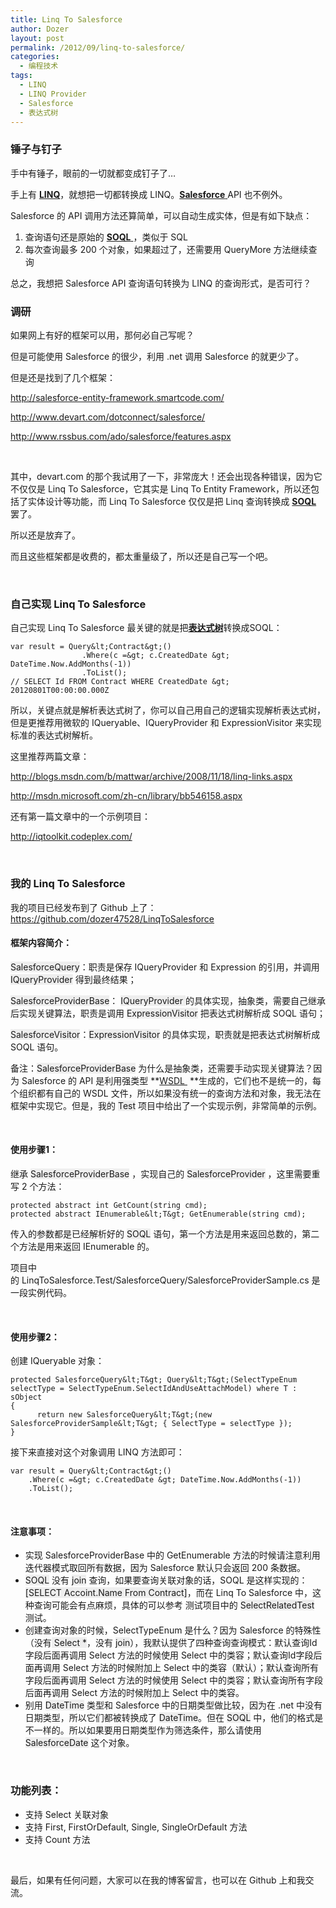 ```yaml
---
title: Linq To Salesforce
author: Dozer
layout: post
permalink: /2012/09/linq-to-salesforce/
categories:
  - 编程技术
tags:
  - LINQ
  - LINQ Provider
  - Salesforce
  - 表达式树
---
```


### 锤子与钉子

手中有锤子，眼前的一切就都变成钉子了…

手上有 <a href="http://msdn.microsoft.com/zh-cn/library/bb397926.aspx" target="_blank"><strong>LINQ</strong></a>，就想把一切都转换成 LINQ。<a href="http://www.salesforce.com/cn/" target="_blank"><strong>Salesforce</strong> </a>API 也不例外。

Salesforce 的 API 调用方法还算简单，可以自动生成实体，但是有如下缺点：

1.  查询语句还是原始的 <a href="http://www.salesforce.com/us/developer/docs/api/Content/sforce_api_calls_soql.htm" target="_blank"><strong>SOQL</strong> </a>，类似于 SQL
2.  每次查询最多 200 个对象，如果超过了，还需要用 QueryMore 方法继续查询

总之，我想把 Salesforce API 查询语句转换为 LINQ 的查询形式，是否可行？

<!--more-->

### 调研

如果网上有好的框架可以用，那何必自己写呢？

但是可能使用 Salesforce 的很少，利用 .net 调用 Salesforce 的就更少了。

但是还是找到了几个框架：

<http://salesforce-entity-framework.smartcode.com/>

<http://www.devart.com/dotconnect/salesforce/>

<http://www.rssbus.com/ado/salesforce/features.aspx>

&nbsp;

其中，devart.com 的那个我试用了一下，非常庞大！还会出现各种错误，因为它不仅仅是 Linq To Salesforce，它其实是 Linq To Entity Framework，所以还包括了实体设计等功能，而 Linq To Salesforce 仅仅是把 Linq 查询转换成 <a href="http://www.salesforce.com/us/developer/docs/api/Content/sforce_api_calls_soql.htm" target="_blank"><strong>SOQL</strong> </a>罢了。

所以还是放弃了。

而且这些框架都是收费的，都太重量级了，所以还是自己写一个吧。

&nbsp;

### 自己实现 Linq To Salesforce

自己实现 Linq To Salesforce 最关键的就是把<a href="http://msdn.microsoft.com/zh-cn/library/bb397951.aspx" target="_blank"><strong>表达式树</strong></a>转换成SOQL：

    var result = Query&lt;Contract&gt;()
                    .Where(c =&gt; c.CreatedDate &gt; DateTime.Now.AddMonths(-1))
                    .ToList();
    // SELECT Id FROM Contract WHERE CreatedDate &gt; 20120801T00:00:00.000Z

所以，关键点就是解析表达式树了，你可以自己用自己的逻辑实现解析表达式树，但是更推荐用微软的 IQueryable、IQueryProvider 和 ExpressionVisitor 来实现标准的表达式树解析。

这里推荐两篇文章：

<http://blogs.msdn.com/b/mattwar/archive/2008/11/18/linq-links.aspx>

<http://msdn.microsoft.com/zh-cn/library/bb546158.aspx>

还有第一篇文章中的一个示例项目：

<http://iqtoolkit.codeplex.com/>

&nbsp;

### 我的 Linq To Salesforce

我的项目已经发布到了 Github 上了：<https://github.com/dozer47528/LinqToSalesforce>

#### 框架内容简介：

<span style="background-color: #eeeeee;">SalesforceQuery</span>：职责是保存 IQueryProvider 和 Expression 的引用，并调用 <span style="background-color: #eeeeee;">IQueryProvider</span> 得到最终结果；

<span style="background-color: #eeeeee;">SalesforceProviderBase</span>： <span style="background-color: #eeeeee;">IQueryProvider </span>的具体实现，抽象类，需要自己继承后实现关键算法，职责是调用 <span style="background-color: #eeeeee;">ExpressionVisitor</span> 把表达式树解析成 SOQL 语句；

<span style="background-color: #eeeeee;">SalesforceVisitor</span>：<span style="background-color: #eeeeee;">ExpressionVisitor</span> 的具体实现，职责就是把表达式树解析成 SOQL 语句。

备注：<span style="background-color: #eeeeee;">SalesforceProviderBase</span> 为什么是抽象类，还需要手动实现关键算法？因为 Salesforce 的 API 是利用强类型 **<a href="http://www.w3.org/TR/wsdl" target="_blank">WSDL </a> **生成的，它们也不是统一的，每个组织都有自己的 WSDL 文件，所以如果没有统一的查询方法和对象，我无法在框架中实现它。但是，我的 <span style="background-color: #eeeeee;">Test</span> 项目中给出了一个实现示例，非常简单的示例。

&nbsp;

#### 使用步骤1：

继承 <span style="background-color: #eeeeee;">SalesforceProviderBase<T></span> ，实现自己的 <span style="background-color: #eeeeee;">SalesforceProvider<T></span> ，这里需要重写 2 个方法：

    protected abstract int GetCount(string cmd);
    protected abstract IEnumerable&lt;T&gt; GetEnumerable(string cmd);

传入的参数都是已经解析好的 <span style="background-color: #eeeeee;">SOQL</span> 语句，第一个方法是用来返回总数的，第二个方法是用来返回 IEnumerable<T> 的。

项目中的 LinqToSalesforce.Test/SalesforceQuery/SalesforceProviderSample.cs 是一段实例代码。

&nbsp;

#### 使用步骤2：

创建 IQueryable<T> 对象：

    protected SalesforceQuery&lt;T&gt; Query&lt;T&gt;(SelectTypeEnum selectType = SelectTypeEnum.SelectIdAndUseAttachModel) where T : sObject
    {
          return new SalesforceQuery&lt;T&gt;(new SalesforceProviderSample&lt;T&gt; { SelectType = selectType });
    }

接下来直接对这个对象调用 LINQ 方法即可：

    var result = Query&lt;Contract&gt;()
        .Where(c =&gt; c.CreatedDate &gt; DateTime.Now.AddMonths(-1))
        .ToList();

&nbsp;

#### 注意事项：

*   实现 SalesforceProviderBase<T> 中的 GetEnumerable 方法的时候请注意利用迭代器模式取回所有数据，因为 Salesforce 默认只会返回 200 条数据。
*   <span style="background-color: #eeeeee;">SOQL</span> 没有 <span style="background-color: #eeeeee;">join</span> 查询，如果要查询关联对象的话，SOQL 是这样实现的：<span style="background-color: #eeeeee;">[SELECT Accoint.Name From Contract]<span style="background-color: #ffffff;">，而在 Linq To Salesforce 中，这种查询可能会有点麻烦，具体的可以参考 测试项目中的 <span style="background-color: #eeeeee;">SelectRelatedTest</span> 测试。</span></span>
*   <span style="background-color: #eeeeee;"><span style="background-color: #eeeeee;"><span style="background-color: #ffffff;">创建查询对象的时候，</span></span></span>SelectTypeEnum 是什么？因为 Salesforce 的特殊性（没有<span style="background-color: #eeeeee;"> Select *</span>，没有 <span style="background-color: #eeeeee;">join</span>），我默认提供了四种查询查询模式：默认查询Id字段后面再调用 Select 方法的时候使用 Select 中的类容；默认查询Id字段后面再调用 Select 方法的时候附加上 Select 中的类容（默认）；默认查询所有字段后面再调用 Select 方法的时候使用 Select 中的类容；默认查询所有字段后面再调用 Select 方法的时候附加上 Select 中的类容。
*   别用 <span style="background-color: #eeeeee;">DateTime</span> 类型和 Salesforce 中的日期类型做比较，因为在 .net 中没有日期类型，所以它们都被转换成了 <span style="background-color: #eeeeee;">DateTime</span>。但在 <span style="background-color: #eeeeee;">SOQL</span> 中，他们的格式是不一样的。所以如果要用日期类型作为筛选条件，那么请使用 <span style="background-color: #eeeeee;">SalesforceDate</span> 这个对象。

&nbsp;

### 功能列表：

*   支持 Select 关联对象
*   支持 First, FirstOrDefault, Single, SingleOrDefault 方法
*   支持 Count 方法

&nbsp;

最后，如果有任何问题，大家可以在我的博客留言，也可以在 Github 上和我交流。
